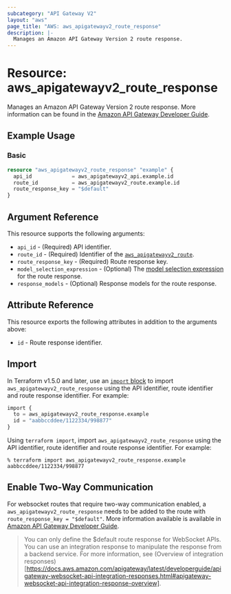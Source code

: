 ```yaml
---
subcategory: "API Gateway V2"
layout: "aws"
page_title: "AWS: aws_apigatewayv2_route_response"
description: |-
  Manages an Amazon API Gateway Version 2 route response.
---
```


# Resource: aws_apigatewayv2_route_response

Manages an Amazon API Gateway Version 2 route response.
More information can be found in the [Amazon API Gateway Developer Guide](https://docs.aws.amazon.com/apigateway/latest/developerguide/apigateway-websocket-api.html).

## Example Usage

### Basic

```terraform
resource "aws_apigatewayv2_route_response" "example" {
  api_id             = aws_apigatewayv2_api.example.id
  route_id           = aws_apigatewayv2_route.example.id
  route_response_key = "$default"
}
```

## Argument Reference

This resource supports the following arguments:

* `api_id` - (Required) API identifier.
* `route_id` - (Required) Identifier of the [`aws_apigatewayv2_route`](/docs/providers/aws/r/apigatewayv2_route.html).
* `route_response_key` - (Required) Route response key.
* `model_selection_expression` - (Optional) The [model selection expression](https://docs.aws.amazon.com/apigateway/latest/developerguide/apigateway-websocket-api-selection-expressions.html#apigateway-websocket-api-model-selection-expressions) for the route response.
* `response_models` - (Optional) Response models for the route response.

## Attribute Reference

This resource exports the following attributes in addition to the arguments above:

* `id` - Route response identifier.

## Import

In Terraform v1.5.0 and later, use an [`import` block](https://developer.hashicorp.com/terraform/language/import) to import `aws_apigatewayv2_route_response` using the API identifier, route identifier and route response identifier. For example:

```terraform
import {
  to = aws_apigatewayv2_route_response.example
  id = "aabbccddee/1122334/998877"
}
```

Using `terraform import`, import `aws_apigatewayv2_route_response` using the API identifier, route identifier and route response identifier. For example:

```console
% terraform import aws_apigatewayv2_route_response.example aabbccddee/1122334/998877
```

## Enable Two-Way Communication
For websocket routes that require two-way communication enabled, a `aws_apigatewayv2_route_response` needs to be added to the route with `route_response_key = "$default"`. More information available  is available in [Amazon API Gateway Developer Guide](https://docs.aws.amazon.com/apigateway/latest/developerguide/apigateway-websocket-api.html).

>You can only define the $default route response for WebSocket APIs. You can use an integration response to manipulate the response from a backend service. For more information, see (Overview of integration responses)[https://docs.aws.amazon.com/apigateway/latest/developerguide/apigateway-websocket-api-integration-responses.html#apigateway-websocket-api-integration-response-overview].